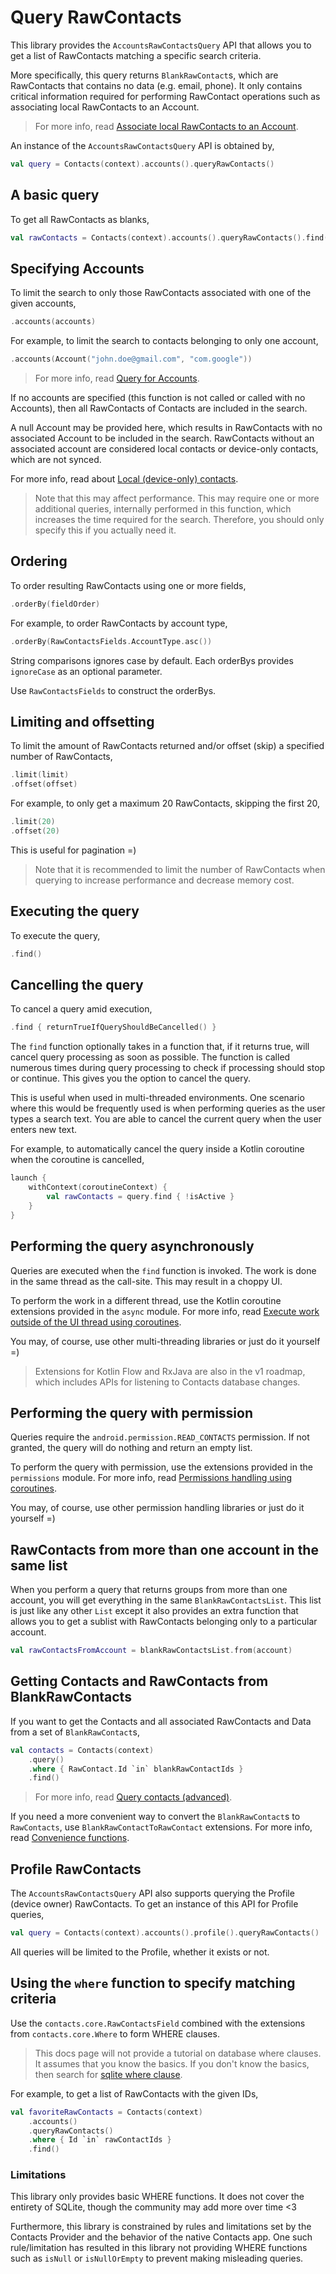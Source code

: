 # Query RawContacts

This library provides the `AccountsRawContactsQuery` API that allows you to get a list of 
RawContacts matching a specific search criteria.

More specifically, this query returns `BlankRawContact`s, which are RawContacts that contains no 
data (e.g. email, phone). It only contains critical information required for performing RawContact 
operations such as associating local RawContacts to an Account.

> For more info, read [Associate local RawContacts to an Account](./../accounts/associate-device-local-raw-contacts-to-an-account.md).

An instance of the `AccountsRawContactsQuery` API is obtained by,

```kotlin
val query = Contacts(context).accounts().queryRawContacts()
```

## A basic query

To get all RawContacts as blanks, 

```kotlin
val rawContacts = Contacts(context).accounts().queryRawContacts().find()
```

## Specifying Accounts

To limit the search to only those RawContacts associated with one of the given accounts,

```kotlin
.accounts(accounts)
```

For example, to limit the search to contacts belonging to only one account,

```kotlin
.accounts(Account("john.doe@gmail.com", "com.google"))
```

> For more info, read [Query for Accounts](./../accounts/query-accounts.md).

If no accounts are specified (this function is not called or called with no Accounts), then all
RawContacts of Contacts are included in the search.

A null Account may be provided here, which results in RawContacts with no associated Account to be
included in the search. RawContacts without an associated account are considered local contacts or
device-only contacts, which are not synced.

For more info, read about [Local (device-only) contacts](./../entities/about-local-contacts.md).

> Note that this may affect performance. This may require one or more additional queries, internally
> performed in this function, which increases the time required for the search. Therefore, you
> should only specify this if you actually need it.

## Ordering

To order resulting RawContacts using one or more fields,

```kotlin
.orderBy(fieldOrder)
```

For example, to order RawContacts by account type,

```kotlin
.orderBy(RawContactsFields.AccountType.asc())
```

String comparisons ignores case by default. Each orderBys provides `ignoreCase` as an optional
parameter.

Use `RawContactsFields` to construct the orderBys.

## Limiting and offsetting

To limit the amount of RawContacts returned and/or offset (skip) a specified number of RawContacts,

```kotlin
.limit(limit)
.offset(offset)
```

For example, to only get a maximum 20 RawContacts, skipping the first 20,

```kotlin
.limit(20)
.offset(20)
```

This is useful for pagination =)

> Note that it is recommended to limit the number of RawContacts when querying to increase performance
> and decrease memory cost.

## Executing the query

To execute the query,

```kotlin
.find()
```

## Cancelling the query

To cancel a query amid execution,

```kotlin
.find { returnTrueIfQueryShouldBeCancelled() }
```

The `find` function optionally takes in a function that, if it returns true, will cancel query
processing as soon as possible. The function is called numerous times during query processing to
check if processing should stop or continue. This gives you the option to cancel the query.

This is useful when used in multi-threaded environments. One scenario where this would be frequently
used is when performing queries as the user types a search text. You are able to cancel the current
query when the user enters new text.

For example, to automatically cancel the query inside a Kotlin coroutine when the coroutine is cancelled,

```kotlin
launch {
    withContext(coroutineContext) {
        val rawContacts = query.find { !isActive }
    }
}
```

## Performing the query asynchronously

Queries are executed when the `find` function is invoked. The work is done in the same thread as
the call-site. This may result in a choppy UI.

To perform the work in a different thread, use the Kotlin coroutine extensions provided in the `async` module.
For more info, read [Execute work outside of the UI thread using coroutines](./../async/async-execution-coroutines.md).

You may, of course, use other multi-threading libraries or just do it yourself =)

> Extensions for Kotlin Flow and RxJava are also in the v1 roadmap, which includes APIs for
> listening to Contacts database changes.

## Performing the query with permission

Queries require the `android.permission.READ_CONTACTS` permission. If not granted, the query will 
do nothing and return an empty list.

To perform the query with permission, use the extensions provided in the `permissions` module.
For more info, read [Permissions handling using coroutines](./../permissions/permissions-handling-coroutines.md).

You may, of course, use other permission handling libraries or just do it yourself =)

## RawContacts from more than one account in the same list

When you perform a query that returns groups from more than one account, you will get everything
in the same `BlankRawContactsList`. This list is just like any other `List` except it also provides 
an extra function that allows you to get a sublist with RawContacts belonging only to a particular 
account.

```kotlin
val rawContactsFromAccount = blankRawContactsList.from(account)
```

## Getting Contacts and RawContacts from BlankRawContacts

If you want to get the Contacts and all associated RawContacts and Data from a set of `BlankRawContact`s,

```kotlin
val contacts = Contacts(context)
    .query()
    .where { RawContact.Id `in` blankRawContactIds }
    .find()
```

> For more info, read [Query contacts (advanced)](./../basics/query-contacts-advanced.md).

If you need a more convenient way to convert the `BlankRawContact`s to `RawContacts`, use 
`BlankRawContactToRawContact` extensions. For more info, read [Convenience functions](./../other/convenience-functions.md).

## Profile RawContacts

The `AccountsRawContactsQuery` API also supports querying the Profile (device owner) RawContacts. 
To get an instance of this API for Profile queries,

```kotlin
val query = Contacts(context).accounts().profile().queryRawContacts()
```

All queries will be limited to the Profile, whether it exists or not.

## Using the `where` function to specify matching criteria

Use the `contacts.core.RawContactsField` combined with the extensions from `contacts.core.Where` to 
form WHERE clauses. 

> This docs page will not provide a tutorial on database where clauses. It assumes that you know the basics. 
> If you don't know the basics, then search for [sqlite where clause](https://www.google.com/search?q=sqlite+where+clause). 

For example, to get a list of RawContacts with the given IDs,

```kotlin
val favoriteRawContacts = Contacts(context)
    .accounts()
    .queryRawContacts()
    .where { Id `in` rawContactIds }
    .find()
```

### Limitations

This library only provides basic WHERE functions. It does not cover the entirety of SQLite, though 
the community may add more over time <3

Furthermore, this library is constrained by rules and limitations set by the Contacts Provider and
the behavior of the native Contacts app. One such rule/limitation has resulted in this library not
providing WHERE functions such as `isNull` or `isNullOrEmpty` to prevent making misleading queries.